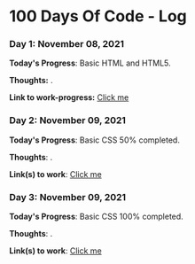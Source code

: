 # 100 Days Of Code - Log

### Day 1: November 08, 2021

**Today's Progress**: Basic HTML and HTML5.

**Thoughts:** .

**Link to work-progress:** [Click me](https://jaysingh9518.github.io/100daysofcode)

### Day 2: November 09, 2021

**Today's Progress**: Basic CSS 50% completed.

**Thoughts**: .

**Link(s) to work**: [Click me](https://jaysingh9518.github.io/100daysofcode)

### Day 3: November 09, 2021
**Today's Progress**: Basic CSS 100% completed.

**Thoughts**: .

**Link(s) to work**: [Click me](https://jaysingh9518.github.io/100daysofcode)

